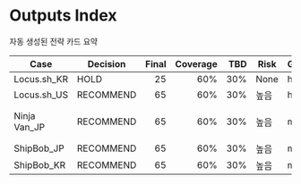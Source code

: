 # Outputs Index

자동 생성된 전략 카드 요약

| Case | Decision | Final | Coverage | TBD | Risk | GTM | Card | HTML |
|---|---|---:|---:|---:|---|---|---|---|
| Locus.sh_KR | HOLD | 25 | 60% | 30% | None | high | [Locus.sh_KR\strategy_card_Locus.sh_KR.md](Locus.sh_KR\strategy_card_Locus.sh_KR.md) |  |
| Locus.sh_US | RECOMMEND | 65 | 60% | 30% | 높음 | high | [Locus.sh_US\strategy_card_Locus.sh_US.md](Locus.sh_US\strategy_card_Locus.sh_US.md) | [Locus.sh_US\strategy_card_Locus.sh_US.html](Locus.sh_US\strategy_card_Locus.sh_US.html) |
| Ninja Van_JP | RECOMMEND | 65 | 60% | 30% | 높음 | mid | [Ninja Van_JP\strategy_card_Ninja Van_JP.md](Ninja Van_JP\strategy_card_Ninja Van_JP.md) | [Ninja Van_JP\strategy_card_Ninja Van_JP.html](Ninja Van_JP\strategy_card_Ninja Van_JP.html) |
| ShipBob_JP | RECOMMEND | 65 | 60% | 30% | 높음 | mid | [ShipBob_JP\strategy_card_ShipBob_JP.md](ShipBob_JP\strategy_card_ShipBob_JP.md) | [ShipBob_JP\strategy_card_ShipBob_JP.html](ShipBob_JP\strategy_card_ShipBob_JP.html) |
| ShipBob_KR | RECOMMEND | 65 | 60% | 30% | 높음 | mid | [ShipBob_KR\strategy_card_ShipBob_KR.md](ShipBob_KR\strategy_card_ShipBob_KR.md) | [ShipBob_KR\strategy_card_ShipBob_KR.html](ShipBob_KR\strategy_card_ShipBob_KR.html) |

